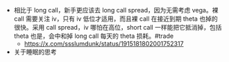 - 相比于 long call，新手更应该去 long call spread，因为无需考虑 vega。裸 call 需要关注 iv，只有 iv 低位才适用，而且裸 call 在接近到期 theta 也掉的很快。采用 call spread，iv 哪怕在高位，short call 一样能把它抵消掉，包括 theta 也是，会中和掉 long call 每天的 theta 损耗。#trade
	- https://x.com/ssslumdunk/status/1915181802001752317
- 关于睡眠的思考